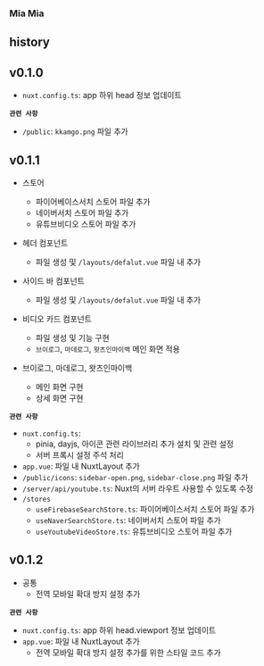 ### Mia Mia

## history

## v0.1.0

- `nuxt.config.ts`: app 하위 head 정보 업데이트

**`관련 사항`**
- `/public`: `kkamgo.png` 파일 추가

## v0.1.1

- 스토어
  - 파이어베이스서치 스토어 파일 추가
  - 네이버서치 스토어 파일 추가
  - 유튜브비디오 스토어 파일 추가

- 헤더 컴포넌트
  - 파일 생성 및 `/layouts/defalut.vue` 파일 내 추가

- 사이드 바 컴포넌트
  - 파일 생성 및 `/layouts/defalut.vue` 파일 내 추가

- 비디오 카드 컴포넌트
  - 파일 생성 및 기능 구현
  - `브이로그`, `마데로그`, `왓츠인마이백` 메인 화면 적용

- 브이로그, 마데로그, 왓츠인마이백
  - 메인 화면 구현
  - 상세 화면 구현

**`관련 사항`**
- `nuxt.config.ts`:
  - pinia, dayjs, 아이콘 관련 라이브러리 추가 설치 및 관련 설정
  - 서버 프록시 설정 주석 처리
- `app.vue`: 파일 내 NuxtLayout 추가
- `/public/icons`: `sidebar-open.png`, `sidebar-close.png` 파일 추가
- `/server/api/youtube.ts`: Nuxt의 서버 라우트 사용할 수 있도록 수정
- `/stores`
  - `useFirebaseSearchStore.ts`: 파이어베이스서치 스토어 파일 추가
  - `useNaverSearchStore.ts`: 네이버서치 스토어 파일 추가
  - `useYoutubeVideoStore.ts`: 유튜브비디오 스토어 파일 추가

## v0.1.2

- 공통
  - 전역 모바일 확대 방지 설정 추가

**`관련 사항`**
- `nuxt.config.ts`: app 하위 head.viewport 정보 업데이트
- `app.vue`: 파일 내 NuxtLayout 추가
  - 전역 모바일 확대 방지 설정 추가를 위한 스타일 코드 추가
